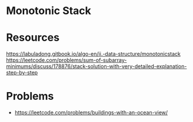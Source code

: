 # Monotonic Stack

# Resources
https://labuladong.gitbook.io/algo-en/ii.-data-structure/monotonicstack
https://leetcode.com/problems/sum-of-subarray-minimums/discuss/178876/stack-solution-with-very-detailed-explanation-step-by-step

# Problems
- https://leetcode.com/problems/buildings-with-an-ocean-view/